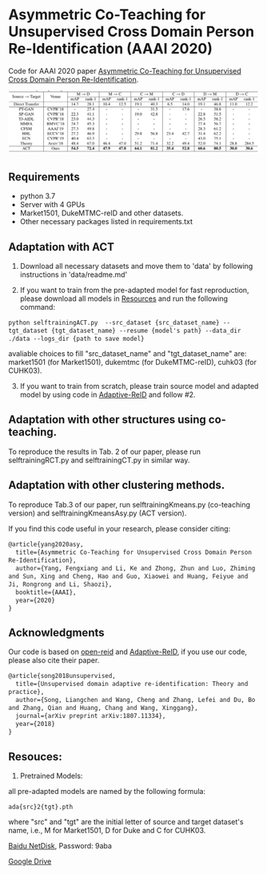 # Asymmetric Co-Teaching for Unsupervised Cross Domain Person Re-Identification (AAAI 2020)

Code for AAAI 2020 paper [Asymmetric Co-Teaching for Unsupervised Cross Domain Person Re-Identification](https://arxiv.org/abs/1912.01349).

![Results](figures/ACT.jpg)

## Requirements
* python 3.7
* Server with 4 GPUs
* Market1501, DukeMTMC-reID and other datasets.
* Other necessary packages listed in requirements.txt

## Adaptation with ACT
1. Download all necessary datasets and move them to 'data' by following instructions in 'data/readme.md'

2. If you want to train from the pre-adapted model for fast reproduction, 
please download all models in <a href="#jump">Resources</a> and run the following command:

```
python selftrainingACT.py  --src_dataset {src_dataset_name} --tgt_dataset {tgt_dataset_name} --resume {model's path} --data_dir ./data --logs_dir {path to save model}
```

avaliable choices to fill "src_dataset_name" and "tgt_dataset_name" are: 
market1501 (for Market1501), dukemtmc (for DukeMTMC-reID), cuhk03 (for CUHK03).


3. If you want to train from scratch, please train source model and adapted model by using code in 
[Adaptive-ReID](https://github.com/LcDog/DomainAdaptiveReID) and follow #2.

## Adaptation with other structures using co-teaching.
To reproduce the results in Tab. 2 of our paper, please run selftrainingRCT.py and selftrainingCT.py in similar way.

## Adaptation with other clustering methods.
To reproduce Tab.3 of our paper, run selftrainingKmeans.py (co-teaching version) and selftrainingKmeansAsy.py (ACT version).

If you find this code useful in your research, please consider citing:
```
@article{yang2020asy,
  title={Asymmetric Co-Teaching for Unsupervised Cross Domain Person Re-Identification},
  author={Yang, Fengxiang and Li, Ke and Zhong, Zhun and Luo, Zhiming and Sun, Xing and Cheng, Hao and Guo, Xiaowei and Huang, Feiyue and Ji, Rongrong and Li, Shaozi},
  booktitle={AAAI},
  year={2020}
}
```

## Acknowledgments
Our code is based on [open-reid](https://github.com/Cysu/open-reid) and [Adaptive-ReID](https://arxiv.org/abs/1807.11334), 
if you use our code, please also cite their paper.
```
@article{song2018unsupervised,
  title={Unsupervised domain adaptive re-identification: Theory and practice},
  author={Song, Liangchen and Wang, Cheng and Zhang, Lefei and Du, Bo and Zhang, Qian and Huang, Chang and Wang, Xinggang},
  journal={arXiv preprint arXiv:1807.11334},
  year={2018}
}
```



<h2 id="jump">Resouces:</h2>

1. Pretrained Models:

all pre-adapted models are named by the following formula:
```
ada{src}2{tgt}.pth
```
where "src" and "tgt" are the initial letter of source and target dataset's name, i.e., M for Market1501, D for Duke and C for CUHK03. 

[Baidu NetDisk](https://pan.baidu.com/s/1uPjKpkdZjqSJdk3XxR1-Yg), Password: 9aba

[Google Drive](https://drive.google.com/file/d/1W1BcmHjmzxR3TVj2rFpnV703Huat3AeA/view?usp=sharing)

